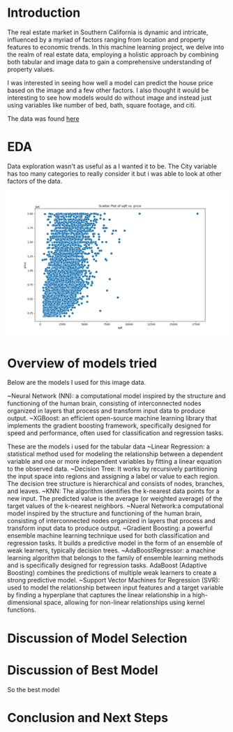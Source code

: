 # Introduction
The real estate market in Southern California is dynamic and intricate, influenced by a myriad of factors ranging from location and property features to economic trends. In this machine learning project, we delve into the realm of real estate data, employing a holistic approach by combining both tabular and image data to gain a comprehensive understanding of property values.

I was interested in seeing how well a model can predict the house price based on the image and a few other factors. I also thought it would be interesting to see how models would do without image and instead just using variables like number of bed, bath, square footage, and citi. 

The data was found [here](https://www.kaggle.com/datasets/ted8080/house-prices-and-images-socal/data)

# EDA

Data exploration wasn't as useful as a I wanted it to be. The City variable has too many categories to really consider it but i was able to look at other factors of the data.

![Figure](https://github.com/stevengarcia2132/ML-Real-Estate-Image-Prediction-/blob/main/scatter_plot_sqft_vs_price.png)



# Overview of models tried
Below are the models I used for this image data. 

~Neural Network (NN): a computational model inspired by the structure and functioning of the human brain, consisting of interconnected nodes organized in layers that process and transform input data to produce output.
~XGBoost: an efficient open-source machine learning library that implements the gradient boosting framework, specifically designed for speed and performance, often used for classification and regression tasks.

These are the models i used for the tabular data
~Linear Regression: a statistical method used for modeling the relationship between a dependent variable and one or more independent variables by fitting a linear equation to the observed data.
~Decision Tree: It works by recursively partitioning the input space into regions and assigning a label or value to each region. The decision tree structure is hierarchical and consists of nodes, branches, and leaves.
~KNN: The algorithm identifies the k-nearest data points for a new input.
The predicted value is the average (or weighted average) of the target values of the k-nearest neighbors.
~Nueral Network:a computational model inspired by the structure and functioning of the human brain, consisting of interconnected nodes organized in layers that process and transform input data to produce output.
~Gradient Boosting: a powerful ensemble machine learning technique used for both classification and regression tasks. It builds a predictive model in the form of an ensemble of weak learners, typically decision trees.
~AdaBoostRegressor: a machine learning algorithm that belongs to the family of ensemble learning methods and is specifically designed for regression tasks. AdaBoost (Adaptive Boosting) combines the predictions of multiple weak learners to create a strong predictive model.
~Support Vector Machines for Regression (SVR): used to model the relationship between input features and a target variable by finding a hyperplane that captures the linear relationship in a high-dimensional space, allowing for non-linear relationships using kernel functions.

# Discussion of Model Selection



# Discussion of Best Model
So the best model 

# Conclusion and Next Steps
